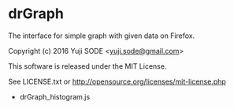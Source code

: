 # drGraph
The interface for simple graph with given data on Firefox.

Copyright (c) 2016 Yuji SODE \<yuji.sode@gmail.com\>

This software is released under the MIT License.

See LICENSE.txt or http://opensource.org/licenses/mit-license.php

* drGraph_histogram.js
     
